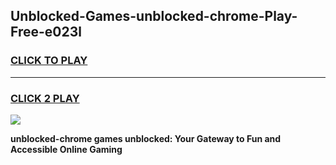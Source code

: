 
## Unblocked-Games-unblocked-chrome-Play-Free-e023l
<h3>
<a href="https://premium76.site?title=unblocked-chrome&ref=10A">CLICK TO PLAY</a></h3>
<hr>

<h3>
<a href="https://premium76.site?title=unblocked-chrome&ref=10A">CLICK 2 PLAY</a>
  
</h3>

<a href="https://premium76.site?title=unblocked-chrome&ref=10A"><img src="https://clearcache.store/games.png"></a>


**unblocked-chrome games unblocked: Your Gateway to Fun and Accessible Online Gaming**
